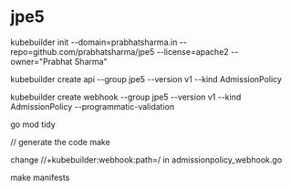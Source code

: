 # jpe5


kubebuilder init --domain=prabhatsharma.in --repo=github.com/prabhatsharma/jpe5 --license=apache2 --owner="Prabhat Sharma"

kubebuilder create api --group jpe5 --version v1 --kind AdmissionPolicy

kubebuilder create webhook --group jpe5 --version v1 --kind AdmissionPolicy --programmatic-validation

go mod tidy

// generate the code
make 

change //+kubebuilder:webhook:path=/ in admissionpolicy_webhook.go

make manifests
